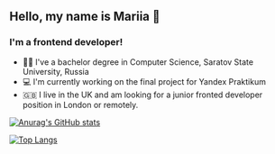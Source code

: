## Hello, my name is Mariia 👋

### I'm a frontend developer!

- 🧑‍🎓 I've a bachelor degree in Computer Science, Saratov State University, Russia
- 💻 I'm currently working on the final project for Yandex Praktikum
- 🇬🇧 I live in the UK and am looking for a junior fronted developer position in London or remotely.

[![Anurag's GitHub stats](https://github-readme-stats.vercel.app/api?username=mslp&hide=stars,issues&show_icons=true&theme=solarized-light)](https://github.com/anuraghazra/github-readme-stats)

[![Top Langs](https://github-readme-stats.vercel.app/api/top-langs/?username=mslp&layout=compact&theme=solarized-light)](https://github.com/anuraghazra/github-readme-stats)


<!--
**MSLP/mslp** is a ✨ _special_ ✨ repository because its `README.md` (this file) appears on your GitHub profile.

Here are some ideas to get you started:

- 🔭 I’m currently working on ...
- 🌱 I’m currently learning ...
- 👯 I’m looking to collaborate on ...
- 🤔 I’m looking for help with ...
- 💬 Ask me about ...
- 📫 How to reach me: ...
- 😄 Pronouns: ...
- ⚡ Fun fact: ...
-->
